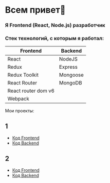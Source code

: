 # Всем привет👋

### Я Frontend (React, Node.js) разработчик

### Стек технологий, с которым я работал:

| Frontend      | Backend  |
| ------------- | -------- |
| React         | NodeJS   |
| Redux         | Express  |
| Redux Toolkit | Mongoose |
| React Router  | MongoDB  |
|React router dom v6
|Webpack

 Мои проекты:

## 1
- [Код Frontend](https://github.com/Isa-02/front_lab)
- [Код Backend](https://github.com/Isa-02/back-lab)

## 2
- [Код Frontend](https://github.com/Isa-02/front_kit)
- [Код Backend](https://github.com/Isa-02/back_kit)

